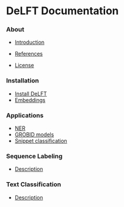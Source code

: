 <h1>DeLFT Documentation</h1>

<h3>About</h3>

* [Introduction](Introduction.md)

* [References](References.md)

* [License](License.md)

<h3>Installation</h3>

* [Install DeLFT](Install-DeLFT.md)
* [Embeddings](embeddings.md)

<h3>Applications</h3>

* [NER](ner.md)
* [GROBID models](grobid.md)
* [Snippet classification](classifiers.md)

<h3>Sequence Labeling</h3>

* [Description](sequence_labeling.md)

<h3>Text Classification</h3>

* [Description](text_classification.md)

